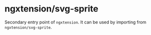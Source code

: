# ngxtension/svg-sprite

Secondary entry point of `ngxtension`. It can be used by importing from `ngxtension/svg-sprite`.
